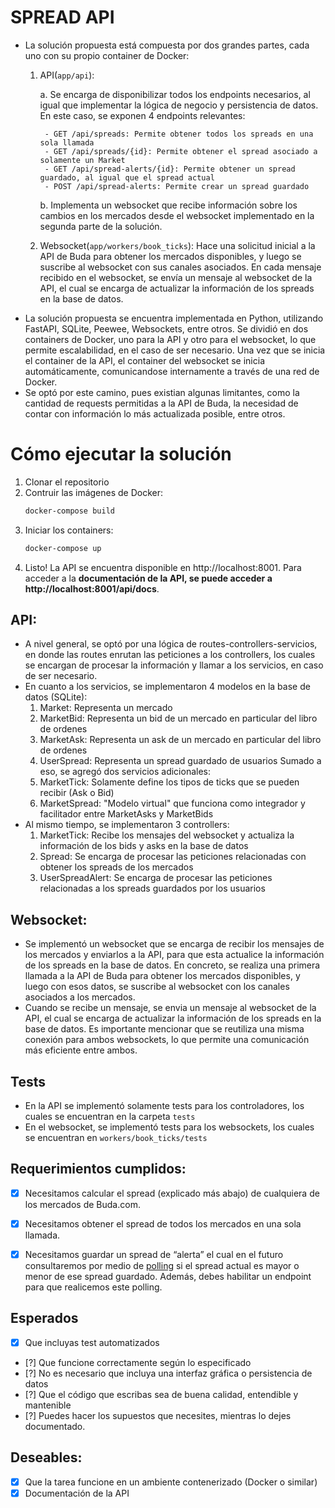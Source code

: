 # SPREAD API
- La solución propuesta está compuesta por dos grandes partes, cada uno con su propio container de Docker:
    1. API(`app/api`):
       
        a. Se encarga de disponibilizar todos los endpoints necesarios, al igual que implementar la lógica de negocio y persistencia de datos. En este caso, se exponen 4 endpoints relevantes:
       
            - GET /api/spreads: Permite obtener todos los spreads en una sola llamada
            - GET /api/spreads/{id}: Permite obtener el spread asociado a solamente un Market
            - GET /api/spread-alerts/{id}: Permite obtener un spread guardado, al igual que el spread actual
            - POST /api/spread-alerts: Permite crear un spread guardado
       
        b. Implementa un websocket que recibe información sobre los cambios en los mercados desde el websocket implementado en la segunda parte de la solución.

    3. Websocket(`app/workers/book_ticks`): Hace una solicitud inicial a la API de Buda para obtener los mercados disponibles, y luego se suscribe al websocket con sus canales asociados. En cada mensaje recibido en el websocket, se envía un mensaje al websocket de la API, el cual se encarga de actualizar la información de los spreads en la base de datos.
- La solución propuesta se encuentra implementada en Python, utilizando FastAPI, SQLite, Peewee, Websockets, entre otros. Se dividió en dos containers de Docker, uno para la API y otro para el websocket, lo que permite escalabilidad, en el caso de ser necesario. Una vez que se inicia el container de la API, el container del websocket se inicia automáticamente, comunicandose internamente a través de una red de Docker.
- Se optó por este camino, pues existian algunas limitantes, como la cantidad de requests permitidas a la API de Buda, la necesidad de contar con información lo más actualizada posible, entre otros.

# Cómo ejecutar la solución
1. Clonar el repositorio
2. Contruir las imágenes de Docker:
    ```bash
    docker-compose build
    ```
3. Iniciar los containers:
    ```bash
    docker-compose up
    ```
4. Listo! La API se encuentra disponible en http://localhost:8001. Para acceder a la **documentación de la API, se puede acceder a http://localhost:8001/api/docs**.


## API:

- A nivel general, se optó por una lógica de routes-controllers-servicios, en donde las routes enrutan las peticiones a los controllers, los cuales se encargan de procesar la información y llamar a los servicios, en caso de ser necesario.
- En cuanto a los servicios, se implementaron 4 modelos en la base de datos (SQLite):
    1. Market: Representa un mercado
    2. MarketBid: Representa un bid de un mercado en particular del libro de ordenes
    3. MarketAsk: Representa un ask de un mercado en particular del libro de ordenes
    4. UserSpread: Representa un spread guardado de usuarios
  Sumado a eso, se agregó dos servicios adicionales:
    1. MarketTick: Solamente define los tipos de ticks que se pueden recibir (Ask o Bid)
    2. MarketSpread: "Modelo virtual" que funciona como integrador y facilitador entre MarketAsks y MarketBids
- Al mismo tiempo, se implementaron 3 controllers:
    1. MarketTick: Recibe los mensajes del websocket y actualiza la información de los bids y asks en la base de datos
    2. Spread: Se encarga de procesar las peticiones relacionadas con obtener los spreads de los mercados
    3. UserSpreadAlert: Se encarga de procesar las peticiones relacionadas a los spreads guardados por los usuarios

## Websocket:
- Se implementó un websocket que se encarga de recibir los mensajes de los mercados y enviarlos a la API, para que esta actualice la información de los spreads en la base de datos. En concreto, se realiza una primera llamada a la API de Buda para obtener los mercados disponibles, y luego con esos datos, se suscribe al websocket con los canales asociados a los mercados.
- Cuando se recibe un mensaje, se envia un mensaje al websocket de la API, el cual se encarga de actualizar la información de los spreads en la base de datos. Es importante mencionar que se reutiliza una misma conexión para ambos websockets, lo que permite una comunicación más eficiente entre ambos.

## Tests
- En la API se implementó solamente tests para los controladores, los cuales se encuentran en la carpeta `tests`
- En el websocket, se implementó tests para los websockets, los cuales se encuentran en `workers/book_ticks/tests`

## Requerimientos cumplidos:
- [x] Necesitamos calcular el spread (explicado más abajo) de cualquiera de los mercados de Buda.com.
- [x] Necesitamos obtener el spread de todos los mercados en una sola llamada.
- [x] Necesitamos guardar un spread de “alerta” el cual en el futuro consultaremos por medio de [polling](https://es.wikipedia.org/wiki/Polling) si el spread actual es mayor o menor de ese spread guardado. Además, debes habilitar un endpoint para que realicemos este polling.


## Esperados
- [x] Que incluyas test automatizados
- [?] Que funcione correctamente según lo especificado
- [?] No es necesario que incluya una interfaz gráfica o persistencia de datos
- [?] Que el código que escribas sea de buena calidad, entendible y mantenible
- [?] Puedes hacer los supuestos que necesites, mientras lo dejes documentado.

## Deseables:
- [x] Que la tarea funcione en un ambiente contenerizado (Docker o similar)
- [x] Documentación de la API
